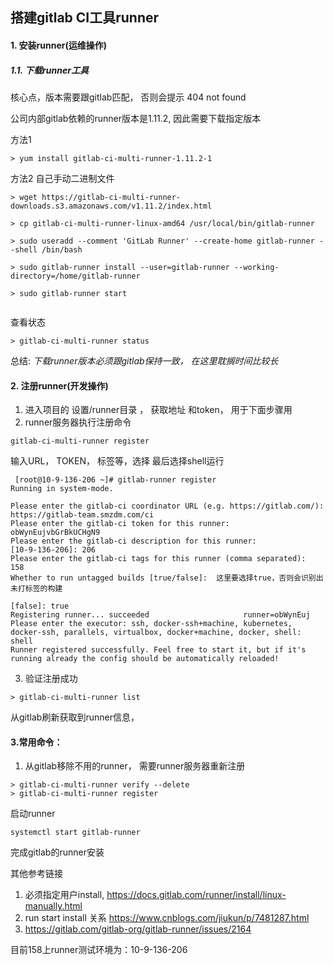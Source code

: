 ## 搭建gitlab CI工具runner

#### 1. 安装runner(运维操作)
##### 1.1. 下载runner工具

核心点，版本需要跟gitlab匹配， 否则会提示 404 not found

公司内部gitlab依赖的runner版本是1.11.2, 因此需要下载指定版本

方法1

```
> yum install gitlab-ci-multi-runner-1.11.2-1
```
方法2
自己手动二进制文件

```
> wget https://gitlab-ci-multi-runner-downloads.s3.amazonaws.com/v1.11.2/index.html

> cp gitlab-ci-multi-runner-linux-amd64 /usr/local/bin/gitlab-runner

> sudo useradd --comment 'GitLab Runner' --create-home gitlab-runner --shell /bin/bash

> sudo gitlab-runner install --user=gitlab-runner --working-directory=/home/gitlab-runner

> sudo gitlab-runner start
    
```

查看状态

```
> gitlab-ci-multi-runner status
```

总结: <em>下载runner版本必须跟gitlab保持一致， 在这里耽搁时间比较长</em>


#### 2. 注册runner(开发操作)
 
 1. 进入项目的 设置/runner目录 ， 获取地址 和token， 用于下面步骤用
 2. runner服务器执行注册命令
 
 ```
 gitlab-ci-multi-runner register
 ```
 输入URL， TOKEN， 标签等，选择 最后选择shell运行
 
```
 [root@10-9-136-206 ~]# gitlab-runner register
Running in system-mode.

Please enter the gitlab-ci coordinator URL (e.g. https://gitlab.com/):
https://gitlab-team.smzdm.com/ci
Please enter the gitlab-ci token for this runner:
obWynEujvbGrBkUCHgN9
Please enter the gitlab-ci description for this runner:
[10-9-136-206]: 206
Please enter the gitlab-ci tags for this runner (comma separated):
158
Whether to run untagged builds [true/false]:  这里要选择true，否则会识别出未打标签的构建

[false]: true
Registering runner... succeeded                     runner=obWynEuj
Please enter the executor: ssh, docker-ssh+machine, kubernetes, docker-ssh, parallels, virtualbox, docker+machine, docker, shell:
shell
Runner registered successfully. Feel free to start it, but if it's running already the config should be automatically reloaded!

```
 
 
 3. 验证注册成功
 
 ```
 > gitlab-ci-multi-runner list
 ```
 
  从gitlab刷新获取到runner信息， 
 

#### 3.常用命令：
1. 从gitlab移除不用的runner， 需要runner服务器重新注册

```
> gitlab-ci-multi-runner verify --delete
> gitlab-ci-multi-runner register
```


启动runner

```
systemctl start gitlab-runner
```

完成gitlab的runner安装

其他参考链接

1. 必须指定用户install, https://docs.gitlab.com/runner/install/linux-manually.html
2. run start install 关系 https://www.cnblogs.com/jiukun/p/7481287.html
3. https://gitlab.com/gitlab-org/gitlab-runner/issues/2164


目前158上runner测试环境为：10-9-136-206





